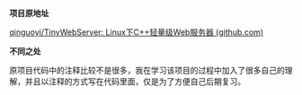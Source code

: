 **项目原地址**

[qinguoyi/TinyWebServer: Linux下C++轻量级Web服务器 (github.com)](https://github.com/qinguoyi/TinyWebServer)



**不同之处**

原项目代码中的注释比较不是很多，我在学习该项目的过程中加入了很多自己的理解，并且以注释的方式写在代码里面，仅是为了方便自己后期复习。
